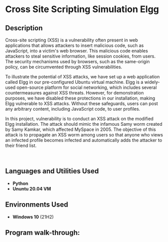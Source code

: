 <h1>Cross Site Scripting Simulation Elgg</h1>



<h2>Description</h2>
Cross-site scripting (XSS) is a vulnerability often present in web applications that allows attackers to insert malicious code, such as JavaScript, into a victim's web browser. This malicious code enables attackers to steal sensitive information, like session cookies, from users. The security mechanisms used by browsers, such as the same-origin policy, can be circumvented through XSS vulnerabilities.

To illustrate the potential of XSS attacks, we have set up a web application called Elgg in our pre-configured Ubuntu virtual machine. Elgg is a widely-used open-source platform for social networking, which includes several countermeasures against XSS threats. However, for demonstration purposes, we have disabled these protections in our installation, making Elgg vulnerable to XSS attacks. Without these safeguards, users can post any arbitrary content, including JavaScript code, to user profiles.

In this project, vulnerability is to conduct an XSS attack on the modified Elgg installation. The attack should mimic the infamous Samy worm created by Samy Kamkar, which affected MySpace in 2005. The objective of this attack is to propagate an XSS worm among users so that anyone who views an infected profile becomes infected and automatically adds the attacker to their friend list.

<br />


<h2>Languages and Utilities Used</h2>

- <b>Python</b> 
- <b>Ununtu 20.04 VM</b>

<h2>Environments Used </h2>

- <b>Windows 10</b> (21H2)

<h2>Program walk-through:</h2>
<embed src a href="https://drive.google.com/file/d/1uCxoX4KH4VHQnJwIdMl1H1Zu7jlkE_vg/view" alt=""></a> </embed>



